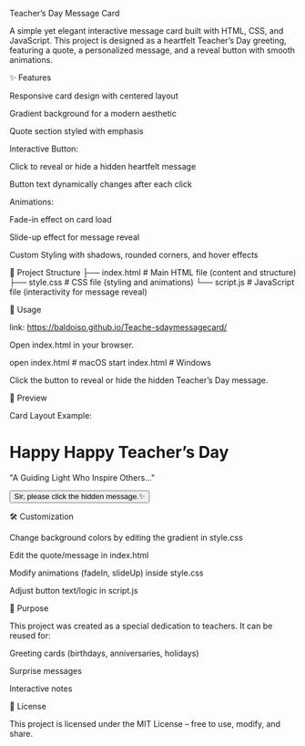 Teacher’s Day Message Card

A simple yet elegant interactive message card built with HTML, CSS, and JavaScript.
This project is designed as a heartfelt Teacher’s Day greeting, featuring a quote, a personalized message, and a reveal button with smooth animations.

✨ Features

Responsive card design with centered layout

Gradient background for a modern aesthetic

Quote section styled with emphasis

Interactive Button:

Click to reveal or hide a hidden heartfelt message

Button text dynamically changes after each click

Animations:

Fade-in effect on card load

Slide-up effect for message reveal

Custom Styling with shadows, rounded corners, and hover effects

📂 Project Structure
├── index.html   # Main HTML file (content and structure)
├── style.css    # CSS file (styling and animations)
└── script.js    # JavaScript file (interactivity for message reveal)

🚀 Usage

link: https://baldoiso.github.io/Teache-sdaymessagecard/


Open index.html in your browser.

open index.html   # macOS
start index.html  # Windows


Click the button to reveal or hide the hidden Teacher’s Day message.

📸 Preview

Card Layout Example:

<div class="card">
  <h1> Happy Happy Teacher’s Day </h1>
  <p class="quote">"A Guiding Light Who Inspire Others..."</p>
    
  <button id="revealBtn">Sir, please click the hidden message.✨</button>
  <div class="message hidden" id="message">
    <!-- Hidden message content -->
  </div>
</div>

🛠️ Customization

Change background colors by editing the gradient in style.css

Edit the quote/message in index.html

Modify animations (fadeIn, slideUp) inside style.css

Adjust button text/logic in script.js

🎯 Purpose

This project was created as a special dedication to teachers.
It can be reused for:

Greeting cards (birthdays, anniversaries, holidays)

Surprise messages

Interactive notes

📜 License

This project is licensed under the MIT License – free to use, modify, and share.
